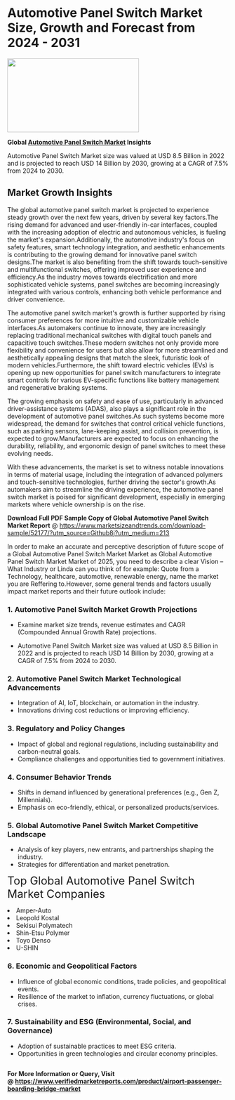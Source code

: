 <H1>Automotive Panel Switch Market Size, Growth and Forecast from 2024 - 2031</H1><img class="aligncenter size-medium wp-image-584254" src="https://thirdeyenews.in/wp-content/uploads/2024/09/Global-Market-Research-300x168.jpeg" alt="" width="300" height="168" /><p><strong>Global&nbsp;<a href="https://www.marketsizeandtrends.com/download-sample/52177/?utm_source=Github8j?utm_medium=213">Automotive Panel Switch Market</a> Insights</strong></p><p>Automotive Panel Switch Market size was valued at USD 8.5 Billion in 2022 and is projected to reach USD 14 Billion by 2030, growing at a CAGR of 7.5% from 2024 to 2030.</p><p><h2>Market Growth Insights</h2> <p>The global automotive panel switch market is projected to experience steady growth over the next few years, driven by several key factors.The rising demand for advanced and user-friendly in-car interfaces, coupled with the increasing adoption of electric and autonomous vehicles, is fueling the market's expansion.Additionally, the automotive industry's focus on safety features, smart technology integration, and aesthetic enhancements is contributing to the growing demand for innovative panel switch designs.The market is also benefiting from the shift towards touch-sensitive and multifunctional switches, offering improved user experience and efficiency.As the industry moves towards electrification and more sophisticated vehicle systems, panel switches are becoming increasingly integrated with various controls, enhancing both vehicle performance and driver convenience.</p> <p>The automotive panel switch market's growth is further supported by rising consumer preferences for more intuitive and customizable vehicle interfaces.As automakers continue to innovate, they are increasingly replacing traditional mechanical switches with digital touch panels and capacitive touch switches.These modern switches not only provide more flexibility and convenience for users but also allow for more streamlined and aesthetically appealing designs that match the sleek, futuristic look of modern vehicles.Furthermore, the shift toward electric vehicles (EVs) is opening up new opportunities for panel switch manufacturers to integrate smart controls for various EV-specific functions like battery management and regenerative braking systems.</p> <p>The growing emphasis on safety and ease of use, particularly in advanced driver-assistance systems (ADAS), also plays a significant role in the development of automotive panel switches.As such systems become more widespread, the demand for switches that control critical vehicle functions, such as parking sensors, lane-keeping assist, and collision prevention, is expected to grow.Manufacturers are expected to focus on enhancing the durability, reliability, and ergonomic design of panel switches to meet these evolving needs.</p> <p>With these advancements, the market is set to witness notable innovations in terms of material usage, including the integration of advanced polymers and touch-sensitive technologies, further driving the sector's growth.As automakers aim to streamline the driving experience, the automotive panel switch market is poised for significant development, especially in emerging markets where vehicle ownership is on the rise.</p> <p><span class=""><strong>Download Full PDF Sample Copy of Global Automotive Panel Switch Market Report</strong> @ <a href="https://www.marketsizeandtrends.com/download-sample/52177/?utm_source=Github8j?utm_medium=213" target="_blank">https://www.marketsizeandtrends.com/download-sample/52177/?utm_source=Github8j?utm_medium=213</a></span></p><p>In order to make an accurate and perceptive description of future scope of a Global&nbsp;Automotive Panel Switch Market Market as Global&nbsp;Automotive Panel Switch Market Market of 2025, you need to describe a clear Vision &ndash; What Industry or Linda can you think of for example: Quote from a Technology, healthcare, automotive, renewable energy, name the market you are Reffering to.However, some general trends and factors usually impact market reports and their future outlook include:</p><h3>1.&nbsp;<strong>Automotive Panel Switch Market Growth Projections</strong></h3><ul><li>Examine market size trends, revenue estimates and CAGR (Compounded Annual Growth Rate) projections.</li><li><p>Automotive Panel Switch Market size was valued at USD 8.5 Billion in 2022 and is projected to reach USD 14 Billion by 2030, growing at a CAGR of 7.5% from 2024 to 2030.</p></li></ul><h3>2.&nbsp;<strong>Automotive Panel Switch Market Technological Advancements</strong></h3><ul><li>Integration of AI, IoT, blockchain, or automation in the industry.</li><li>Innovations driving cost reductions or improving efficiency.</li></ul><h3>3.&nbsp;<strong>Regulatory and Policy Changes</strong></h3><ul><li>Impact of global and regional regulations, including sustainability and carbon-neutral goals.</li><li>Compliance challenges and opportunities tied to government initiatives.</li></ul><h3>4.&nbsp;<strong>Consumer Behavior Trends</strong></h3><ul><li>Shifts in demand influenced by generational preferences (e.g., Gen Z, Millennials).</li><li>Emphasis on eco-friendly, ethical, or personalized products/services.</li></ul><h3>5.&nbsp;<strong>Global Automotive Panel Switch Market Competitive Landscape</strong></h3><ul><li>Analysis of key players, new entrants, and partnerships shaping the industry.</li><li>Strategies for differentiation and market penetration.</li></ul><p data-pm-slice="1 1 []"><span style="color: inherit; font-family: inherit; font-size: 25px;">Top Global Automotive Panel Switch Market Companies</span></p><div class="" data-test-id=""><p><li>Amper-Auto</li><li> Leopold Kostal</li><li> Sekisui Polymatech</li><li> Shin-Etsu Polymer</li><li> Toyo Denso</li><li> U-SHIN</li></p></div><h3>6.&nbsp;<strong>Economic and Geopolitical Factors</strong></h3><ul><li>Influence of global economic conditions, trade policies, and geopolitical events.</li><li>Resilience of the market to inflation, currency fluctuations, or global crises.</li></ul><h3>7.&nbsp;<strong>Sustainability and ESG (Environmental, Social, and Governance)</strong></h3><ul><li>Adoption of sustainable practices to meet ESG criteria.</li><li>Opportunities in green technologies and circular economy principles.</li></ul><h2><strong style="font-size: 14px;">For More Information or Query, Visit @&nbsp;</strong><a style="background-color: #ffffff; font-size: 14px;" href="https://www.marketsizeandtrends.com/report/automotive-panel-switch-market/" target="_blank">https://www.verifiedmarketreports.com/product/airport-passenger-boarding-bridge-market</a></h2>